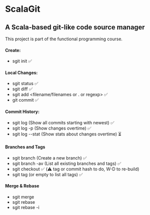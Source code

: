 # ScalaGit
## A Scala-based git-like code source manager


This project is part of the functional programming course.
#### Create:
 * sgit init ✅
 
#### Local Changes:
* sgit status ✅
* sgit diff ✅
* sgit add <filename/filenames or . or regexp>  ✅
* git commit ✅

#### Commit History:
* sgit log (Show all commits starting with newest) ✅
* sgit log -p (Show changes overtime) ✅
* sgit log --stat (Show stats about changes overtime) ⏳

#### Branches and Tags
* sgit branch <branch name> (Create a new branch) ✅
* sgit branch -av (List all existing branches and tags) ✅
* sgit checkout <branch or tag or commit hash> ✅ (⚠️ tag or commit hash to do, W-D to re-build)
* sgit tag <tag name> (or empty to list all tags) ✅

#### Merge & Rebase
* sgit merge <branch>
* sgit rebase <branch>
* sgit rebase -i <commit hash or banch name>
